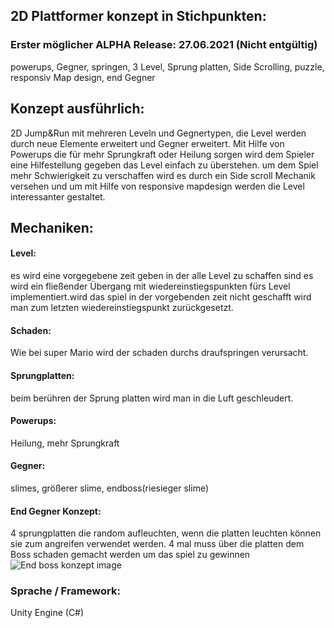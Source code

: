 ## 2D Plattformer konzept in Stichpunkten:
### Erster möglicher ALPHA Release: 27.06.2021 (Nicht entgültig)

powerups, Gegner, springen, 3 Level, Sprung platten, Side Scrolling, puzzle, responsiv Map design, end Gegner

## Konzept ausführlich:

2D Jump&Run mit mehreren Leveln und Gegnertypen, die Level werden durch neue Elemente erweitert und Gegner erweitert. Mit Hilfe von Powerups die für mehr Sprungkraft oder Heilung sorgen wird dem Spieler eine Hilfestellung gegeben das Level einfach zu überstehen. um dem Spiel mehr Schwierigkeit zu verschaffen wird es durch ein Side scroll Mechanik versehen und um mit Hilfe von responsive mapdesign werden die Level interessanter gestaltet.

## Mechaniken: 

#### Level:
es wird eine vorgegebene zeit geben in der alle Level zu schaffen sind es wird ein fließender Übergang mit wiedereinstiegspunkten fürs Level implementiert.wird das spiel in der vorgebenden zeit nicht geschafft wird man zum letzten wiedereinstiegspunkt zurückgesetzt.

#### Schaden:
Wie bei super Mario wird der schaden durchs draufspringen verursacht.

#### Sprungplatten:
beim berühren der Sprung platten wird man in die Luft geschleudert.

#### Powerups:
Heilung, mehr Sprungkraft

#### Gegner:
slimes, größerer slime, endboss(riesieger slime)

#### End Gegner Konzept:
4 sprungplatten die random aufleuchten, wenn die platten leuchten können sie zum angreifen verwendet werden. 4 mal muss über die platten dem Boss schaden gemacht werden um das spiel zu gewinnen
![End boss konzept image](https://cloud.slpnetwork.de/index.php/s/gesX6TjwtKjNrLB)

### Sprache / Framework:
Unity Engine (C#)
